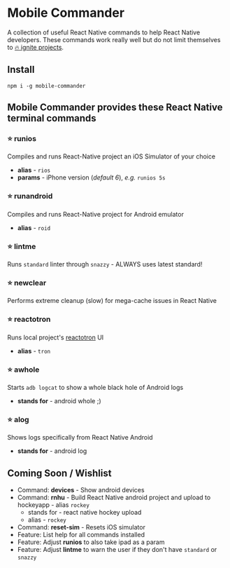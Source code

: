 # Mobile Commander
A collection of useful React Native commands to help React Native developers.  These commands work really well but do not limit themselves to [:fire: ignite projects](https://github.com/infinitered/ignite).

## Install
```shell
npm i -g mobile-commander
```


## Mobile Commander provides these React Native terminal commands
### :star: runios
Compiles and runs  React-Native project an iOS Simulator of your choice
* **alias** - `rios`
* **params** - iPhone version (_default 6_), _e.g._ `runios 5s`

### :star: runandroid
Compiles and runs React-Native project for Android emulator
* **alias** - `roid`

### :star: lintme
Runs `standard` linter through `snazzy` - ALWAYS uses latest standard!

### :star: newclear
Performs extreme cleanup (slow) for mega-cache issues in React Native

### :star: reactotron
Runs local project's [reactotron](https://github.com/skellock/reactotron) UI
* **alias** - `tron`

### :star: awhole
Starts `adb logcat` to show a whole black hole of Android logs
* **stands for** - android whole ;)

### :star: alog
Shows logs specifically from React Native Android
* **stands for** - android log

## Coming Soon / Wishlist
* Command: **devices** - Show android devices
* Command: **rnhu** - Build React Native android project and upload to hockeyapp - alias `rockey`
  * stands for - react native hockey upload
  * alias - `rockey`
* Command: **reset-sim** - Resets iOS simulator
* Feature: List help for all commands installed
* Feature: Adjust **runios** to also take ipad as a param
* Feature: Adjust **lintme** to warn the user if they don't have `standard` or `snazzy`
